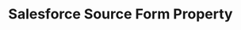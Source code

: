 ---
# -------------------------- #
#        CONTENT TYPE        #
# -------------------------- #

product-type: "connect"
content-type: "api-form"
form-type: "source"
key: "source-form-properties-salesforce-object"


# -------------------------- #
#        OBJECT INFO         #
# -------------------------- #

title: "Salesforce Source Form Property"
api-type: "platform.salesforce"
display-name: "Salesforce"

source-type: "saas"
docs-name: "salesforce"

description: ""


# -------------------------- #
#      OBJECT ATTRIBUTES     #
# -------------------------- #

uses-start-date: true

object-attributes:
  - name: "api_type"
    type: "string"
    required: true
    description: "The Salesforce API Stitch should use to extract data. Possible values are `REST` or `BULK`. [Read about the pros and cons of each API here]({{ site.baseurl }}/integrations/saas/salesforce#bulk-vs-rest-api)."
    value: "BULK"

  - name: "is_sandbox"
    type: "string"
    required: false
    description: "If `true`, the Salesforce account being connected is a sandbox."
    value: "false"

  - name: "quota_percent_per_run"
    type: "string"
    required: false
    description: "The maximum percentage of Salesforce API quota allowed per replication job."
    value: "20"

  - name: "quota_percent_total"
    type: "string"
    required: false
    description: "The maximum percentage of Salesforce API quota allowed per day."
    value: "80"

  - name: "select_fields_by_default"
    type: "string"
    required: true
    description: "If `true`, Stitch will automatically set new fields added in Salesforce to replicate."
    value: "false"
---